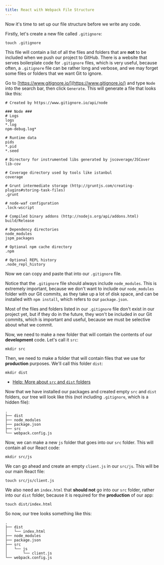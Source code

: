 ```yaml
---
title: React with Webpack File Structure
---
```

Now it's time to set up our file structure before we write any code.

Firstly, let's create a new file called `.gitignore`:

    touch .gitignore

This file will contain a list of all the files and folders that are **not** to be included when we push our project to GitHub. There is a website that serves boilerplate code for `.gitignore` files, which is very useful, because often, a `.gitignore` file can be rather long and verbose, and we may forget some files or folders that we want Git to ignore.

Go to [https://www.gitignore.io/](https://www.gitignore.io/) and type `Node` into the search bar, then click `Generate`. This will generate a file that looks like this:

    # Created by https://www.gitignore.io/api/node

    ### Node ###
    # Logs
    logs
    *.log
    npm-debug.log*

    # Runtime data
    pids
    *.pid
    *.seed

    # Directory for instrumented libs generated by jscoverage/JSCover
    lib-cov

    # Coverage directory used by tools like istanbul
    coverage

    # Grunt intermediate storage (http://gruntjs.com/creating-plugins#storing-task-files)
    .grunt

    # node-waf configuration
    .lock-wscript

    # Compiled binary addons (http://nodejs.org/api/addons.html)
    build/Release

    # Dependency directories
    node_modules
    jspm_packages

    # Optional npm cache directory
    .npm

    # Optional REPL history
    .node_repl_history

Now we can copy and paste that into our `.gitignore` file.

Notice that the `.gitignore` file should always include `node_modules`. This is extremely important, because we don't want to include our `node_modules` folder with our Git commits, as they take up a lot of disk space, and can be installed with `npm install`, which refers to our `package.json`.

Most of the files and folders listed in our `.gitignore` file don't exist in our project yet, but if they do in the future, they won't be included in our Git commits, which is important and useful, because we must be selective about what we commit.

Now, we need to make a new folder that will contain the contents of our **development** code. Let's call it `src`:

    mkdir src

Then, we need to make a folder that will contain files that we use for **production** purposes. We'll call this folder `dist`:

    mkdir dist

*   [Help: More about `src` and `dist` folders](http://stackoverflow.com/questions/23730882/what-is-the-role-of-src-and-dist-folders/23731040#23731040)

Now that we have installed our packages and created empty `src` and `dist` folders, our tree will look like this (not including `.gitignore`, which is a hidden file):

    .
    ├── dist
    ├── node_modules
    ├── package.json
    ├── src
    └── webpack.config.js

Now, we can make a new `js` folder that goes into our `src` folder. This will contain all our React code:

    mkdir src/js

We can go ahead and create an empty `client.js` in our `src/js`. This will be our main React file:

    touch src/js/client.js

We also need an `index.html` that **should not** go into our `src` folder, rather into our `dist` folder, because it is required for the **production** of our app:

    touch dist/index.html

So now, our tree looks something like this:

    .
    ├── dist
    │   └── index.html
    ├── node_modules
    ├── package.json
    ├── src
    │   └── js
    │       └── client.js
    └── webpack.config.js
